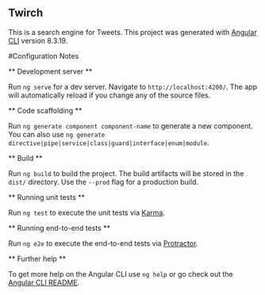 ## Twirch

This is a search engine for Tweets.
This project was generated with [Angular CLI](https://github.com/angular/angular-cli) version 8.3.19.



#Configuration Notes

** Development server **

Run `ng serve` for a dev server. Navigate to `http://localhost:4200/`. The app will automatically reload if you change any of the source files.

** Code scaffolding **

Run `ng generate component component-name` to generate a new component. You can also use `ng generate directive|pipe|service|class|guard|interface|enum|module`.

** Build **

Run `ng build` to build the project. The build artifacts will be stored in the `dist/` directory. Use the `--prod` flag for a production build.

** Running unit tests **

Run `ng test` to execute the unit tests via [Karma](https://karma-runner.github.io).

** Running end-to-end tests **

Run `ng e2e` to execute the end-to-end tests via [Protractor](http://www.protractortest.org/).

** Further help **

To get more help on the Angular CLI use `ng help` or go check out the [Angular CLI README](https://github.com/angular/angular-cli/blob/master/README.md).
